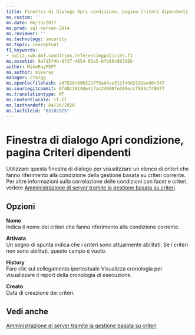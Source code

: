 ```yaml
---
title: Finestra di dialogo Apri condizione, pagina Criteri dipendenti | Microsoft Docs
ms.custom: ''
ms.date: 06/13/2017
ms.prod: sql-server-2014
ms.reviewer: ''
ms.technology: security
ms.topic: conceptual
f1_keywords:
- sql12.swb.dmf.condition.referencingpolicies.f1
ms.assetid: 9a715f4b-8f37-4654-85a5-bfb89c09708b
author: MikeRayMSFT
ms.author: mikeray
manager: craigg
ms.openlocfilehash: a47820c60b221773ad4ce312f49d2192eeddc547
ms.sourcegitcommit: 6fd8c1914de4c7ac24900fe388ecc7883c740077
ms.translationtype: MT
ms.contentlocale: it-IT
ms.lasthandoff: 04/26/2020
ms.locfileid: "63182925"
---
```

# <a name="open-condition-dialog-box-dependent-policies-page"></a>Finestra di dialogo Apri condizione, pagina Criteri dipendenti
  Utilizzare questa finestra di dialogo per visualizzare un elenco di criteri che fanno riferimento alla condizione della gestione basata su criteri corrente. Per altre informazioni sulla correlazione delle condizioni con facet e criteri, vedere [Amministrazione di server tramite la gestione basata su criteri](administer-servers-by-using-policy-based-management.md).  
  
## <a name="options"></a>Opzioni  
 **Nome**  
 Indica il nome dei criteri che fanno riferimento alla condizione corrente.  
  
 **Attivata**  
 Un segno di spunta indica che i criteri sono attualmente abilitati. Se i criteri non sono abilitati, questo campo è vuoto.  
  
 **History**  
 Fare clic sul collegamento ipertestuale Visualizza cronologia per visualizzare il report della cronologia di esecuzione.  
  
 **Creato**  
 Data di creazione dei criteri.  
  
## <a name="see-also"></a>Vedi anche  
 [Amministrazione di server tramite la gestione basata su criteri](administer-servers-by-using-policy-based-management.md)  
  
  
